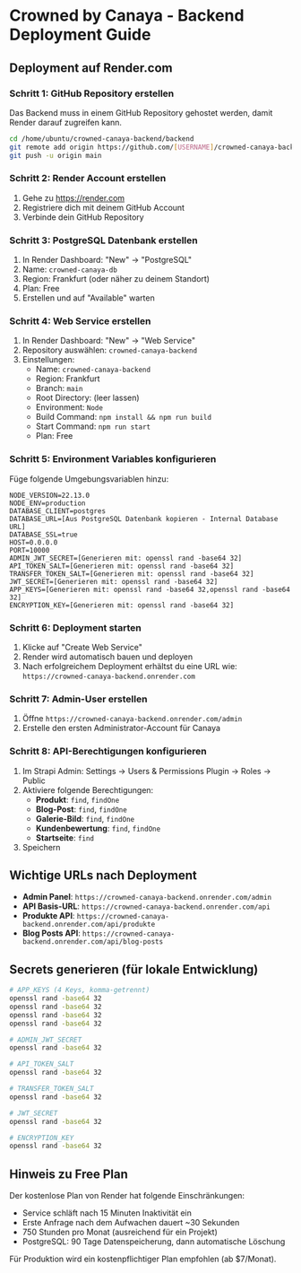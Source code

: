 # Crowned by Canaya - Backend Deployment Guide

## Deployment auf Render.com

### Schritt 1: GitHub Repository erstellen

Das Backend muss in einem GitHub Repository gehostet werden, damit Render darauf zugreifen kann.

```bash
cd /home/ubuntu/crowned-canaya-backend/backend
git remote add origin https://github.com/[USERNAME]/crowned-canaya-backend.git
git push -u origin main
```

### Schritt 2: Render Account erstellen

1. Gehe zu https://render.com
2. Registriere dich mit deinem GitHub Account
3. Verbinde dein GitHub Repository

### Schritt 3: PostgreSQL Datenbank erstellen

1. In Render Dashboard: "New" → "PostgreSQL"
2. Name: `crowned-canaya-db`
3. Region: Frankfurt (oder näher zu deinem Standort)
4. Plan: Free
5. Erstellen und auf "Available" warten

### Schritt 4: Web Service erstellen

1. In Render Dashboard: "New" → "Web Service"
2. Repository auswählen: `crowned-canaya-backend`
3. Einstellungen:
   - Name: `crowned-canaya-backend`
   - Region: Frankfurt
   - Branch: `main`
   - Root Directory: (leer lassen)
   - Environment: `Node`
   - Build Command: `npm install && npm run build`
   - Start Command: `npm run start`
   - Plan: Free

### Schritt 5: Environment Variables konfigurieren

Füge folgende Umgebungsvariablen hinzu:

```
NODE_VERSION=22.13.0
NODE_ENV=production
DATABASE_CLIENT=postgres
DATABASE_URL=[Aus PostgreSQL Datenbank kopieren - Internal Database URL]
DATABASE_SSL=true
HOST=0.0.0.0
PORT=10000
ADMIN_JWT_SECRET=[Generieren mit: openssl rand -base64 32]
API_TOKEN_SALT=[Generieren mit: openssl rand -base64 32]
TRANSFER_TOKEN_SALT=[Generieren mit: openssl rand -base64 32]
JWT_SECRET=[Generieren mit: openssl rand -base64 32]
APP_KEYS=[Generieren mit: openssl rand -base64 32,openssl rand -base64 32]
ENCRYPTION_KEY=[Generieren mit: openssl rand -base64 32]
```

### Schritt 6: Deployment starten

1. Klicke auf "Create Web Service"
2. Render wird automatisch bauen und deployen
3. Nach erfolgreichem Deployment erhältst du eine URL wie: `https://crowned-canaya-backend.onrender.com`

### Schritt 7: Admin-User erstellen

1. Öffne `https://crowned-canaya-backend.onrender.com/admin`
2. Erstelle den ersten Administrator-Account für Canaya

### Schritt 8: API-Berechtigungen konfigurieren

1. Im Strapi Admin: Settings → Users & Permissions Plugin → Roles → Public
2. Aktiviere folgende Berechtigungen:
   - **Produkt**: `find`, `findOne`
   - **Blog-Post**: `find`, `findOne`
   - **Galerie-Bild**: `find`, `findOne`
   - **Kundenbewertung**: `find`, `findOne`
   - **Startseite**: `find`
3. Speichern

## Wichtige URLs nach Deployment

- **Admin Panel**: `https://crowned-canaya-backend.onrender.com/admin`
- **API Basis-URL**: `https://crowned-canaya-backend.onrender.com/api`
- **Produkte API**: `https://crowned-canaya-backend.onrender.com/api/produkte`
- **Blog Posts API**: `https://crowned-canaya-backend.onrender.com/api/blog-posts`

## Secrets generieren (für lokale Entwicklung)

```bash
# APP_KEYS (4 Keys, komma-getrennt)
openssl rand -base64 32
openssl rand -base64 32
openssl rand -base64 32
openssl rand -base64 32

# ADMIN_JWT_SECRET
openssl rand -base64 32

# API_TOKEN_SALT
openssl rand -base64 32

# TRANSFER_TOKEN_SALT
openssl rand -base64 32

# JWT_SECRET
openssl rand -base64 32

# ENCRYPTION_KEY
openssl rand -base64 32
```

## Hinweis zu Free Plan

Der kostenlose Plan von Render hat folgende Einschränkungen:
- Service schläft nach 15 Minuten Inaktivität ein
- Erste Anfrage nach dem Aufwachen dauert ~30 Sekunden
- 750 Stunden pro Monat (ausreichend für ein Projekt)
- PostgreSQL: 90 Tage Datenspeicherung, dann automatische Löschung

Für Produktion wird ein kostenpflichtiger Plan empfohlen (ab $7/Monat).
